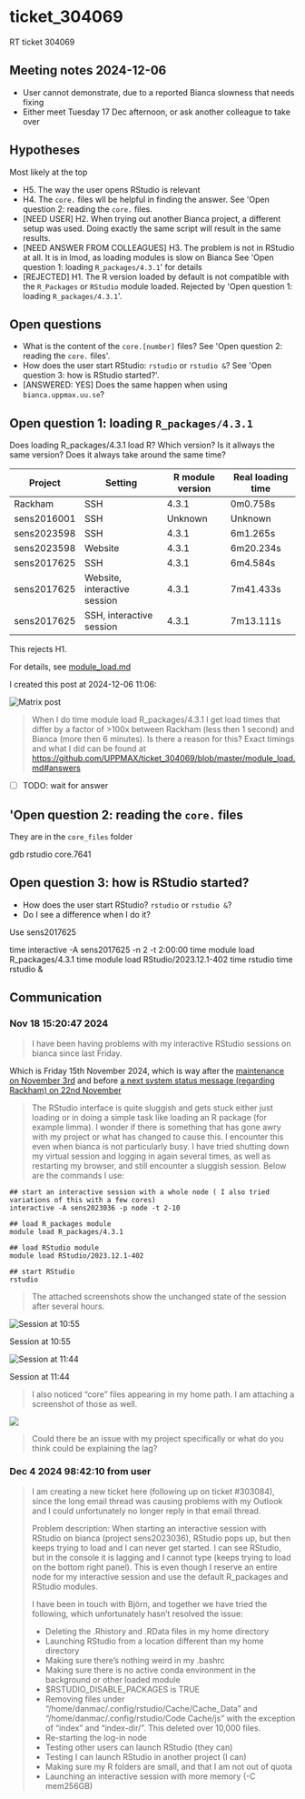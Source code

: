# ticket_304069

RT ticket 304069

## Meeting notes 2024-12-06

- User cannot demonstrate, due to a reported Bianca slowness that needs fixing
- Either meet Tuesday 17 Dec afternoon, or ask another colleague to take over

## Hypotheses

Most likely at the top

- H5. The way the user opens RStudio is relevant
- H4. The `core.` files wll be helpful in finding the answer.
  See 'Open question 2: reading the `core.` files.
- [NEED USER] H2. When trying out another Bianca project, a different setup was used.
  Doing exactly the same script will result in the same results.
- [NEED ANSWER FROM COLLEAGUES] H3. The problem is not in RStudio at all. It is in lmod, as loading
  modules is slow on Bianca
  See 'Open question 1: loading `R_packages/4.3.1`' for details
- [REJECTED] H1. The R version loaded by default is not compatible with the `R_Packages`
  or `RStudio` module loaded.
  Rejected by 'Open question 1: loading `R_packages/4.3.1`'.

## Open questions

- What is the content of the `core.[number]` files?
  See 'Open question 2: reading the `core.` files'.
- How does the user start RStudio: `rstudio` or `rstudio &`?
  See 'Open question 3: how is RStudio started?'.
- [ANSWERED: YES] Does the same happen when using `bianca.uppmax.uu.se`?

## Open question 1: loading `R_packages/4.3.1`

Does loading R_packages/4.3.1 load R?
Which version?
Is it allways the same version?
Does it always take around the same time?

Project    |Setting                     |R module version|Real loading time
-----------|----------------------------|----------------|-----------------
Rackham    |SSH                         |4.3.1           |0m0.758s
sens2016001|SSH                         |Unknown         |Unknown
sens2023598|SSH                         |4.3.1           |6m1.265s
sens2023598|Website                     |4.3.1           |6m20.234s
sens2017625|SSH                         |4.3.1           |6m4.584s
sens2017625|Website, interactive session|4.3.1           |7m41.433s
sens2017625|SSH, interactive session    |4.3.1           |7m13.111s

This rejects H1.

For details, see [module_load.md](module_load.md)

I created this post at 2024-12-06 11:06:

![Matrix post](module_load_r_packages_matrix.png)

> When I do time module load R_packages/4.3.1 I get load times that differ by
> a factor of >100x between Rackham (less then 1 second) and Bianca 
> (more then 6 minutes). Is there a reason for this? Exact timings and what I
> did can be found at
> https://github.com/UPPMAX/ticket_304069/blob/master/module_load.md#answers

- [ ] TODO: wait for answer

## 'Open question 2: reading the `core.` files

They are in the `core_files` folder

gdb rstudio core.7641


## Open question 3: how is RStudio started?

- How does the user start RStudio? `rstudio` or `rstudio &`?
- Do I see a difference when I do it?


Use sens2017625

time interactive -A sens2017625 -n 2 -t 2:00:00
time module load R_packages/4.3.1
time module load RStudio/2023.12.1-402
time rstudio
time rstudio &


## Communication

### Nov 18 15:20:47 2024

> I have been having problems with my interactive RStudio sessions on bianca
> since last Friday. 

Which is Friday 15th November 2024, which is way after
the [maintenance on November 3rd](https://status.uppmax.uu.se/2024-11-03/november-maintenance/)
and before
[a next system status message (regarding Rackham) on 22nd November](https://status.uppmax.uu.se/2024-11-22/rackham-failed-jobs/)

> The RStudio interface is quite sluggish and gets stuck either just loading or in doing a simple task like loading an R package (for example limma). I wonder if there is something that has gone awry with my project or what has changed to cause this. I encounter this even when bianca is not particularly busy. I have tried shutting down my virtual session and logging in again several times, as well as restarting my browser, and still encounter a sluggish session. Below are the commands I use:

```text
## start an interactive session with a whole node ( I also tried variations of this with a few cores)
interactive -A sens2023036 -p node -t 2-10

## load R_packages module
module load R_packages/4.3.1

## load RStudio module
module load RStudio/2023.12.1-402

## start RStudio
rstudio
```

> The attached screenshots show the unchanged state of the session after several
> hours. 


![Session at 10:55](image001.png)

Session at 10:55

![Session at 11:44](image002.png)

Session at 11:44

> I also noticed “core” files appearing in my home path.
> I am attaching a screenshot of those as well.

![](image003.png)

> Could there be an issue with my project specifically
> or what do you think could be explaining the lag?

### Dec 4 2024 98:42:10 from user

> I am creating a new ticket here (following up on ticket #303084), since the long email thread was causing problems with my Outlook and I could unfortunately no longer reply in that email thread.
> 
> Problem description: When starting an interactive session with RStudio on bianca (project sens2023036), RStudio pops up, but then keeps trying to load and I can never get started. I can see RStudio, but in the console it is lagging and I cannot type (keeps trying to load on the bottom right panel). This is even though I reserve an entire node for my interactive session and use the default R_packages and RStudio modules.
> 
> I have been in touch with Björn, and together we have tried the following, which unfortunately hasn’t resolved the issue:
> 
> * Deleting the .Rhistory and .RData files in my home directory
> * Launching RStudio from a location different than my home directory
> * Making sure there’s nothing weird in my .bashrc
> * Making sure there is no active conda environment in the background or other loaded module
> * $RSTUDIO_DISABLE_PACKAGES is TRUE
> * Removing files under “/home/danmac/.config/rstudio/Cache/Cache_Data” and “/home/danmac/.config/rstudio/Code Cache/js” with the exception of “index” and “index-dir/”. This deleted over 10,000 files.
> * Re-starting the log-in node
> * Testing other users can launch RStudio (they can)
> * Testing I can launch RStudio in another project (I can)
> * Making sure my R folders are small, and that I am not out of quota
> * Launching an interactive session with more memory (-C mem256GB)

